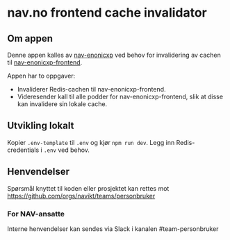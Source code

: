 # nav.no frontend cache invalidator

## Om appen

Denne appen kalles av [nav-enonicxp](https://github.com/navikt/nav-enonicxp) ved behov for invalidering av cachen til [nav-enonicxp-frontend](https://github.com/navikt/nav-enonicxp-frontend).

Appen har to oppgaver:
- Invaliderer Redis-cachen til nav-enonicxp-frontend.
- Videresender kall til alle podder for nav-enonicxp-frontend, slik at disse kan invalidere sin lokale cache. 

## Utvikling lokalt
Kopier `.env-template` til `.env` og kjør `npm run dev`. Legg inn Redis-credentials i `.env` ved behov.

## Henvendelser

Spørsmål knyttet til koden eller prosjektet kan rettes mot https://github.com/orgs/navikt/teams/personbruker

### For NAV-ansatte

Interne henvendelser kan sendes via Slack i kanalen #team-personbruker
